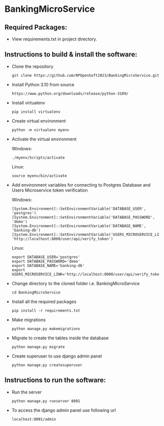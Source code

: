 ﻿# BankingMicroService
## Required Packages:
- View requirements.txt in project directory.

## Instructions to build & install the software:
- Clone the repository

  ```
  git clone https://github.com/RPOpenSoft2023/BankingMicroService.git
  ```
- Install Python 3.10 from source

  ```
  https://www.python.org/downloads/release/python-3109/
  ```
- Install virtualenv

  ```
  pip install virtualenv
  ```
- Create virtual environment

  ```
  python -m virtualenv myenv
  ```
- Activate the virtual environment

  Windows:
  
  ```
  ./myenv/Scripts/activate
  ```
  Linux:
  
  ```
  source myenv/bin/activate
  ```
- Add environment variables for connecting to Postgres Database and Users Microservice token verification
  
  Windows:
  
  ```
  [System.Environment]::SetEnvironmentVariable('DATABASE_USER', 'postgres')
  [System.Environment]::SetEnvironmentVariable('DATABASE_PASSWORD', 'demo')
  [System.Environment]::SetEnvironmentVariable('DATABASE_NAME', 'banking-db')
  [System.Environment]::SetEnvironmentVariable('USERS_MICROSERVICE_LINK', 'http://localhost:8000/user/api/verify_token')
  ```
  Linux:
  
  ```
  export DATABASE_USER='postgres'
  export DATABASE_PASSWORD='demo'
  export DATABASE_NAME='banking-db'
  export USERS_MICROSERVICE_LINK='http://localhost:8000/user/api/verify_token'
  ```
- Change directory to the cloned folder i.e. BankingMicroService

  ```
  cd BankingMicroService
  ```
- Install all the required packages

  ```
  pip install -r requirements.txt
  ```
- Make migrations

  ```
  python manage.py makemigrations
  ```
- Migrate to create the tables inside the database

  ```
  python manage.py migrate
  ```
- Create superuser to use django admin panel

  ```
  python manage.py createsuperuser
  ```
  
## Instructions to run the software:
- Run the server

  ```
  python manage.py runserver 8001
  ```
- To access the django admin panel use following url

  ```
  localhost:8001/admin
  ```
